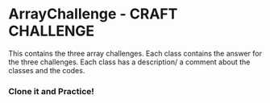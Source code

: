 # ArrayChallenge - CRAFT CHALLENGE


This contains the three array challenges. Each class contains the answer for the three challenges. 
Each class has a description/ a comment about the classes and the codes.

### Clone it and Practice!

